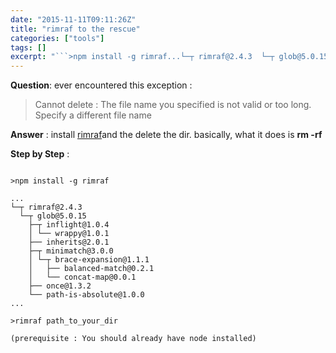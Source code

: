 ```yaml
---
date: "2015-11-11T09:11:26Z"
title: "rimraf to the rescue"
categories: ["tools"]
tags: []
excerpt: "```>npm install -g rimraf...└─┬ rimraf@2.4.3  └─┬ glob@5.0.15    ├─┬ inflight@1.0.4    │ └── wrappy..."
---
```


**Question**: ever encountered this exception :

> Cannot delete : The file name you specified is not valid or too long. Specify a different file name

**Answer** :  install [rimraf](https://github.com/isaacs/rimraf)and the delete the dir. basically, what it does is **rm -rf**

**Step by Step** :

```

>npm install -g rimraf

...
└─┬ rimraf@2.4.3
  └─┬ glob@5.0.15
    ├─┬ inflight@1.0.4
    │ └── wrappy@1.0.1
    ├── inherits@2.0.1
    ├─┬ minimatch@3.0.0
    │ └─┬ brace-expansion@1.1.1
    │   ├── balanced-match@0.2.1
    │   └── concat-map@0.0.1
    ├── once@1.3.2
    └── path-is-absolute@1.0.0
...

>rimraf path_to_your_dir 

```

`(prerequisite : You should already have node installed)`